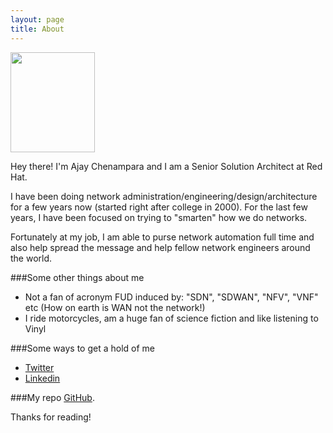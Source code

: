 ```yaml
---
layout: page
title: About
---
```

<img src="../ajay_profile_mono.jpg" style="width:135px;height:160px;" >
<p class="message">
  Hey there! I'm Ajay Chenampara and I am a Senior Solution Architect at Red Hat. 
</p>

I have been doing network
administration/engineering/design/architecture for a few years now
(started right after college in 2000). For the last few years, I have
been focused on trying to "smarten" how we do networks. 

Fortunately at my job, I am able to purse network automation full time
and also help spread the message and help fellow network engineers
around the world.

###Some other things about me
- Not a fan of acronym FUD induced by: "SDN", "SDWAN", "NFV", "VNF" etc (How on earth is WAN not the network!)
- I ride motorcycles, am a huge fan of science fiction and like listening to Vinyl

###Some ways to get a hold of me
* [Twitter](https://twitter.com/termlen0)
* [Linkedin](https://linkedin.com/in/achenampara)

###My repo
 [GitHub](https://github.com/termlen0).



Thanks for reading!
